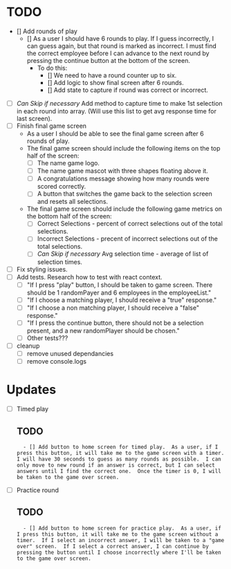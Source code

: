 # TODO

- [] Add rounds of play
    - [] As a user I should have 6 rounds to play.  If I guess incorrectly, I can guess again, but that round is marked as incorrect.  I must find the correct employee before I can advance to the next round by pressing the continue button at the bottom of the screen.
        - To do this: 
            - [] We need to have a round counter up to six.
            - [] Add logic to show final screen after 6 rounds.
            - [] Add state to capture if round was correct or incorrect.
- [ ] *Can Skip if necessary* Add method to capture time to make 1st selection in each round into array.     (Will use this list to get avg response time for last screen).
- [ ] Finish final game screen
    - As a user I should be able to see the final game screen after 6 rounds of play.
    - The final game screen should include the following items on the top half of the screen:
        - [ ] The name game logo.
        - [ ] The name game mascot with three shapes floating above it.
        - [ ] A congratulations message showing how many rounds were scored correctly.
        - [ ] A button that switches the game back to the selection screen and resets all selections.
    - The final game screen should include the following game metrics on the bottom half of the screen:
        - [ ] Correct Selections - percent of correct selections out of the total selections.
        - [ ] Incorrect Selections - precent of incorrect selections out of the total selections.
        - [ ] *Can Skip if necessary* Avg selection time - average of list of selection times.
- [ ] Fix styling issues.
- [ ] Add tests. Research how to test with react context.
    - [ ] "If I press "play" button, I should be taken to game screen.  There should be 1 randomPayer and 6 employees in the employeeList."
    - [ ] "If I choose a matching player, I should receive a "true" response."
    - [ ] "If I choose a non matching player, I should receive a "false" response."
    - [ ] "If I press the continue button, there should not be a selection present, and a new randomPlayer should be chosen."
    - [ ] Other tests???
- [ ] cleanup
    - [ ] remove unused dependancies
    - [ ] remove console.logs

# Updates
- [ ] Timed play
    ## TODO
        - [] Add button to home screen for timed play.  As a user, if I press this button, it will take me to the game screen with a timer.  I will have 30 seconds to guess as many rounds as possible.  I can only move to new round if an answer is correct, but I can select answers until I find the correct one.  Once the timer is 0, I will be taken to the game over screen.
- [ ] Practice round
    ## TODO
        - [] Add button to home screen for practice play.  As a user, if I press this button, it will take me to the game screen without a timer.  If I select an incorrect answer, I will be taken to a "game over" screen.  If I select a correct answer, I can continue by pressing the button until I choose incorrectly where I'll be taken to the game over screen.